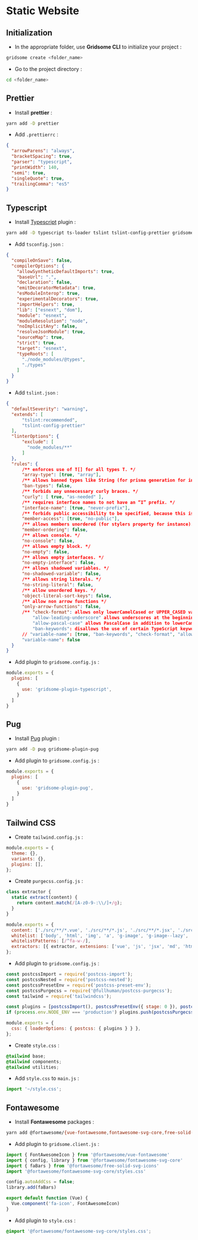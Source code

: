 # Static Website

## Initialization

- In the appropriate folder, use **Gridsome CLI** to initialize your project :

```bash
gridsome create <folder_name>
```

- Go to the project directory :

```bash
cd <folder_name>
```

## Prettier

- Install **prettier** :

```bash
yarn add -D prettier
```

- Add `.prettierrc` :

```json
{
  "arrowParens": "always",
  "bracketSpacing": true,
  "parser": "typescript",
  "printWidth": 140,
  "semi": true,
  "singleQuote": true,
  "trailingComma": "es5"
}
```

## Typescript

- Install [Typescript](https://gridsome.org/plugins/gridsome-plugin-typescript) plugin :

```bash
yarn add -D typescript ts-loader tslint tslint-config-prettier gridsome-plugin-typescript vue-property-decorator
```

- Add `tsconfig.json` :

```json
{
  "compileOnSave": false,
  "compilerOptions": {
    "allowSyntheticDefaultImports": true,
    "baseUrl": ".",
    "declaration": false,
    "emitDecoratorMetadata": true,
    "esModuleInterop": true,
    "experimentalDecorators": true,
    "importHelpers": true,
    "lib": ["esnext", "dom"],
    "module": "esnext",
    "moduleResolution": "node",
    "noImplicitAny": false,
    "resolveJsonModule": true,
    "sourceMap": true,
    "strict": true,
    "target": "esnext",
    "typeRoots": [
      "./node_modules/@types",
      "./types"
    ]
  }
}
```

- Add `tslint.json` :

```json
{
  "defaultSeverity": "warning",
  "extends": [
      "tslint:recommended",
      "tslint-config-prettier"
  ],
  "linterOptions": {
      "exclude": [
        "node_modules/**"
      ]
  },
  "rules": {
      /** enforces use of T[] for all types T. */
      "array-type": [true, "array"],
      /** allows banned types like String (for prisma generation for instance) */
      "ban-types": false,
      /** forbids any unnecessary curly braces. */
      "curly": [ true, "as-needed" ], 
      /** requires interface names to not have an “I” prefix. */
      "interface-name": [true, "never-prefix"],
      /** forbids public accessibility to be specified, because this is the default. */
      "member-access": [true, "no-public"],
      /** allows members unordered (for stylers property for instance). */
      "member-ordering": false,
      /** allows console. */
      "no-console": false,
      /** allows empty block. */
      "no-empty": false,
      /** allows empty interfaces. */
      "no-empty-interface": false,
      /** allows shadowed variables. */
      "no-shadowed-variable": false,
      /** allows string literals. */
      "no-string-literal": false,
      /** allow unordered keys. */
      "object-literal-sort-keys": false,
      /** allow non arrow functions */
      "only-arrow-functions": false,
      /** "check-format": allows only lowerCamelCased or UPPER_CASED variable names
          "allow-leading-underscore" allows underscores at the beginning.
          "allow-pascal-case" allows PascalCase in addition to lowerCamelCase.
          "ban-keywords": disallows the use of certain TypeScript keywords as variable or parameter names. */
      // "variable-name": [true, "ban-keywords", "check-format", "allow-leading-underscore", "allow-pascal-case"]
      "variable-name": false
  }
}
```

- Add plugin to `gridsome.config.js` :

```js
module.exports = {
  plugins: [
    {
      use: 'gridsome-plugin-typescript',
    }
  ]
}
```

## Pug

- Install [Pug](https://gridsome.org/plugins/gridsome-plugin-pug) plugin :

```bash
yarn add -D pug gridsome-plugin-pug
```

- Add plugin to `gridsome.config.js` :

```js
module.exports = {
  plugins: [
    {
      use: 'gridsome-plugin-pug',
    }
  ]
}
```

## Tailwind CSS

- Create `tailwind.config.js` :

```js
module.exports = {
  theme: {},
  variants: {},
  plugins: [],
};
```

- Create `purgecss.config.js` :

```js
class extractor {
  static extract(content) {
    return content.match(/[A-z0-9-:\\/]+/g);
  }
}

module.exports = {
  content: ['./src/**/*.vue', './src/**/*.js', './src/**/*.jsx', './src/**/*.html', './src/**/*.pug', './src/**/*.md'],
  whitelist: ['body', 'html', 'img', 'a', 'g-image', 'g-image--lazy', 'g-image--loaded', 'svg-inline--fa'],
  whitelistPatterns: [/^fa-w-/],
  extractors: [{ extractor, extensions: ['vue', 'js', 'jsx', 'md', 'html', 'pug'] }],
};
```

- Add plugin to `gridsome.config.js` :

```js
const postcssImport = require('postcss-import');
const postcssNested = require('postcss-nested');
const postcssPresetEnv = require('postcss-preset-env');
const postcssPurgecss = require('@fullhuman/postcss-purgecss');
const tailwind = require('tailwindcss');

const plugins = [postcssImport(), postcssPresetEnv({ stage: 0 }), postcssNested(), tailwind];
if (process.env.NODE_ENV === 'production') plugins.push(postcssPurgecss());

module.exports = {
  css: { loaderOptions: { postcss: { plugins } } },
};
```

- Create `style.css` :

```css
@tailwind base;
@tailwind components;
@tailwind utilities;
```

- Add `style.css` to `main.js` :

```js
import '~/style.css';
```

## Fontawesome

- Install **Fontawesome** packages :

```bash
yarn add @fortawesome/{vue-fontawesome,fontawesome-svg-core,free-solid-svg-icons}
```

- Add plugin to `gridsome.client.js` :

```js
import { FontAwesomeIcon } from '@fortawesome/vue-fontawesome'
import { config, library } from '@fortawesome/fontawesome-svg-core'
import { faBars } from '@fortawesome/free-solid-svg-icons'
import '@fortawesome/fontawesome-svg-core/styles.css'

config.autoAddCss = false;
library.add(faBars)

export default function (Vue) {
  Vue.component('fa-icon', FontAwesomeIcon)
}
```

- Add plugin to `style.css` :

```css
@import '@fortawesome/fontawesome-svg-core/styles.css';
```

